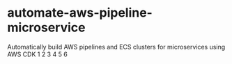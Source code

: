 # automate-aws-pipeline-microservice
Automatically build AWS pipelines and ECS clusters for microservices using AWS CDK
1
2
3
4
5
6
